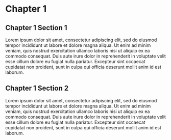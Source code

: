 <!--
title: "Document Chapter Template"
author: "Martin Gibson"
date: "2025-07-24"
-->

<!--
Template for a document "chapter" with page breaks for the MD->HTML-PDF conversion

WHEN ADDING A CHAPTER
- create the chapter as a separate file using the Doc Chapter Template. 

TO GENERATE A PAGE BREAK
Insert the following CSS followed by a blank line 

<div style="page-break-after: always;"></div>

-->
# Chapter 1

## Chapter 1 Section 1

Lorem ipsum dolor sit amet, consectetur adipiscing elit, sed do eiusmod tempor incididunt ut labore et dolore magna aliqua. Ut enim ad minim veniam, quis nostrud exercitation ullamco laboris nisi ut aliquip ex ea commodo consequat. Duis aute irure dolor in reprehenderit in voluptate velit esse cillum dolore eu fugiat nulla pariatur. Excepteur sint occaecat cupidatat non proident, sunt in culpa qui officia deserunt mollit anim id est laborum.

## Chapter 1 Section 2

Lorem ipsum dolor sit amet, consectetur adipiscing elit, sed do eiusmod tempor incididunt ut labore et dolore magna aliqua. Ut enim ad minim veniam, quis nostrud exercitation ullamco laboris nisi ut aliquip ex ea commodo consequat. Duis aute irure dolor in reprehenderit in voluptate velit esse cillum dolore eu fugiat nulla pariatur. Excepteur sint occaecat cupidatat non proident, sunt in culpa qui officia deserunt mollit anim id est laborum.
